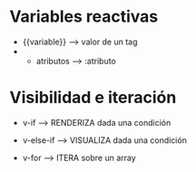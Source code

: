 # Variables reactivas
- {{variable}} --> valor de un tag
- - atributos --> :atributo

# Visibilidad e iteración
- v-if --> RENDERIZA dada una condición
- v-else-if --> VISUALIZA dada una condición

- v-for --> ITERA sobre un array